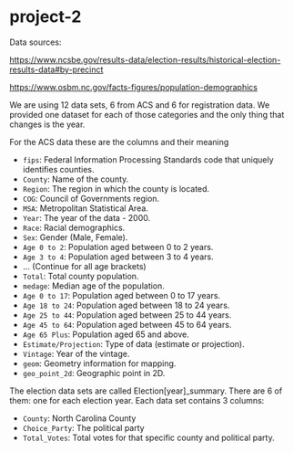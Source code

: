 # project-2
Data sources:

https://www.ncsbe.gov/results-data/election-results/historical-election-results-data#by-precinct

https://www.osbm.nc.gov/facts-figures/population-demographics

We are using 12 data sets, 6 from ACS and 6 for registration data. We provided 
one dataset for each of those categories and the only thing that changes is 
the year. 

For the ACS data these are the columns and their meaning
- `fips`: Federal Information Processing Standards code that uniquely identifies counties.
- `County`: Name of the county.
- `Region`: The region in which the county is located.
- `COG`: Council of Governments region.
- `MSA`: Metropolitan Statistical Area.
- `Year`: The year of the data - 2000.
- `Race`: Racial demographics.
- `Sex`: Gender (Male, Female).
- `Age 0 to 2`: Population aged between 0 to 2 years.
- `Age 3 to 4`: Population aged between 3 to 4 years.
- ... (Continue for all age brackets)
- `Total`: Total county population.
- `medage`: Median age of the population.
- `Age 0 to 17`: Population aged between 0 to 17 years.
- `Age 18 to 24`: Population aged between 18 to 24 years.
- `Age 25 to 44`: Population aged between 25 to 44 years.
- `Age 45 to 64`: Population aged between 45 to 64 years.
- `Age 65 Plus`: Population aged 65 and above.
- `Estimate/Projection`: Type of data (estimate or projection).
- `Vintage`: Year of the vintage.
- `geom`: Geometry information for mapping.
- `geo_point_2d`: Geographic point in 2D.

The election data sets are called Election[year]_summary. There are 6 of them: one for each election year. Each data set contains 3 columns:
- `County`: North Carolina County
- `Choice_Party`: The political party
- `Total_Votes`: Total votes for that specific county and political party.